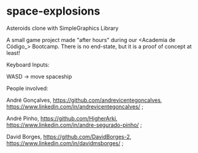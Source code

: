 # space-explosions
Asteroids clone with SimpleGraphics Library

A small game project made "after hours" during our <Academia de Código_> Bootcamp. There is no end-state, but it is a proof of concept at least!

Keyboard Inputs:

WASD -> move spaceship


People involved:

André Gonçalves, https://github.com/andrevicentegoncalves, https://www.linkedin.com/in/andrevicentegoncalves/  ;

André Pinho, https://github.com/HigherArki, https://www.linkedin.com/in/andre-segurado-pinho/ ;

David Borges, https://github.com/DavidBorges-2, https://www.linkedin.com/in/davidmsborges/ ;
